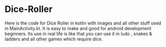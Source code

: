 # Dice-Roller
Here is the code for Dice Roller in kotlin with images and all other stuff used in MainActivity.kt.
It is easy to make and good for android development beginners.
Its use in real life is like that you can use it in ludo , snakes & ladders and all other games which require dice.
